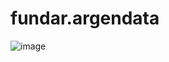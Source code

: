# fundar.argendata

![image](https://github.com/argendata/.github-private/assets/12114624/b017d35e-1b94-484a-a737-31ab7002d693)

